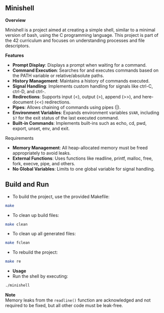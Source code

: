 ## Minishell

**Overview**

Minishell is a project aimed at creating a simple shell, similar to a minimal version of bash, using the C programming language. This project is part of the 42 curriculum and focuses on understanding processes and file descriptors.

**Features**
- **Prompt Display**: Displays a prompt when waiting for a command.
- **Command Execution**: Searches for and executes commands based on the PATH variable or relative/absolute paths.
- **History Management**: Maintains a history of commands executed.
- **Signal Handling**: Implements custom handling for signals like ctrl-C, ctrl-D, and ctrl-\.
- **Redirections**: Supports input (<), output (>), append (>>), and here-document (<<) redirections.
- **Pipes**: Allows chaining of commands using pipes (|).
- **Environment Variables**: Expands environment variables `$VAR`, including `$?` for the exit status of the last executed command.
- **Built-in Commands**: Implements built-ins such as echo, cd, pwd, export, unset, env, and exit.

Requirements
- **Memory Management**: All heap-allocated memory must be freed appropriately to avoid leaks.
- **External Functions**: Uses functions like readline, printf, malloc, free, fork, execve, pipe, and others.
- **No Global Variables**: Limits to one global variable for signal handling.

## Build and Run

- To build the project, use the provided Makefile:

```bash
make
```

- To clean up build files:

```bash
make clean
```

- To clean up all generated files:

```bash
make fclean
```

- To rebuild the project:

```bash
make re
```
- **Usage**  
- Run the shell by executing:

```bash
./minishell
```
**Note**  
Memory leaks from the `readline()` function are acknowledged and not required to be fixed, but all other code must be leak-free.


